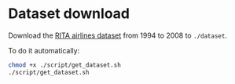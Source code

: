 # Dataset download

Download the [RITA airlines dataset] from 1994 to 2008 to `./dataset`.

To do it automatically:

```bash
chmod +x ./script/get_dataset.sh
./script/get_dataset.sh
```

[RITA airlines dataset]: http://stat-computing.org/dataexpo/2009/the-data.html
